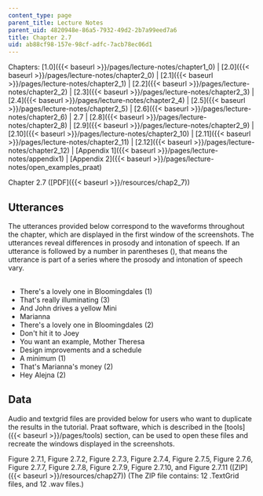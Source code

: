 ```yaml
---
content_type: page
parent_title: Lecture Notes
parent_uid: 4820948e-86a5-7932-49d2-2b7a99eed7a6
title: Chapter 2.7
uid: ab88cf98-157e-98cf-adfc-7acb78ec06d1
---
```


Chapters: [1.0]({{< baseurl >}}/pages/lecture-notes/chapter1_0) | [2.0]({{< baseurl >}}/pages/lecture-notes/chapter2_0) | [2.1]({{< baseurl >}}/pages/lecture-notes/chapter2_1) | [2.2]({{< baseurl >}}/pages/lecture-notes/chapter2_2) | [2.3]({{< baseurl >}}/pages/lecture-notes/chapter2_3) | [2.4]({{< baseurl >}}/pages/lecture-notes/chapter2_4) | [2.5]({{< baseurl >}}/pages/lecture-notes/chapter2_5) | [2.6]({{< baseurl >}}/pages/lecture-notes/chapter2_6) | 2.7 | [2.8]({{< baseurl >}}/pages/lecture-notes/chapter2_8) | [2.9]({{< baseurl >}}/pages/lecture-notes/chapter2_9) | [2.10]({{< baseurl >}}/pages/lecture-notes/chapter2_10) | [2.11]({{< baseurl >}}/pages/lecture-notes/chapter2_11) | [2.12]({{< baseurl >}}/pages/lecture-notes/chapter2_12) | [Appendix 1]({{< baseurl >}}/pages/lecture-notes/appendix1) | [Appendix 2]({{< baseurl >}}/pages/lecture-notes/open_examples_praat)

Chapter 2.7 ([PDF]({{< baseurl >}}/resources/chap2_7))

Utterances
----------

The utterances provided below correspond to the waveforms throughout the chapter, which are displayed in the first window of the screenshots. The utterances reveal differences in prosody and intonation of speech. If an utterance is followed by a number in parentheses (), that means the utterance is part of a series where the prosody and intonation of speech vary.  
 

*   There's a lovely one in Bloomingdales (1)
*   That's really illuminating (3)
*   And John drives a yellow Mini
*   Marianna
*   There's a lovely one in Bloomingdales (2)
*   Don't hit it to Joey
*   You want an example, Mother Theresa
*   Design improvements and a schedule
*   A minimum (1)
*   That's Marianna's money (2)
*   Hey Alejna (2)

Data
----

Audio and textgrid files are provided below for users who want to duplicate the results in the tutorial. Praat software, which is described in the [tools]({{< baseurl >}}/pages/tools) section, can be used to open these files and recreate the windows displayed in the screenshots.

Figure 2.7.1, Figure 2.7.2, Figure 2.7.3, Figure 2.7.4, Figure 2.7.5, Figure 2.7.6, Figure 2.7.7, Figure 2.7.8, Figure 2.7.9, Figure 2.7.10, and Figure 2.7.11 ([ZIP]({{< baseurl >}}/resources/chap27)) (The ZIP file contains: 12 .TextGrid files, and 12 .wav files.)